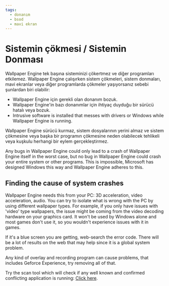 ```yaml
---
tags:
  - donanım
  - bsod
  - mavi ekran
---
```


# Sistemin çökmesi / Sistemin Donması
Wallpaper Engine tek başına sisteminizi çökertmez ve diğer programları etkilemez. Wallpaper Engine çalışırken sistem çökmeleri, sistem donmaları, mavi ekranlar veya diğer programlarda çökmeler yaşıyorsanız sebebi şunlardan biri olabilir:

* Wallpaper Engine için gerekli olan donanım bozuk.
* Wallpaper Engine'in bazı donanımlar için ihtiyaç duyduğu bir sürücü hatalı veya bozuk.
* Intrusive software is installed that messes with drivers or Windows while Wallpaper Engine is running.

Wallpaper Engine sürücü kurmaz, sistem dosyalarının yerini almaz ve sistem çökmesine veya başka bir programın çökmesine neden olabilecek tehlikeli veya kuşkulu herhangi bir eylem gerçekleştirmez.

Any bugs in Wallpaper Engine could only lead to a crash of Wallpaper Engine itself in the worst case, but no bug in Wallpaper Engine could crash your entire system or other programs. This is impossible, Microsoft has designed Windows this way and Wallpaper Engine adheres to this.

## Finding the cause of system crashes
Wallpaper Engine needs this from your PC: 3D acceleration, video acceleration, audio. You can try to isolate what is wrong with the PC by using different wallpaper types. For example, if you only have issues with 'video' type wallpapers, the issue might be coming from the video decoding hardware on your graphics card. It won't be used by Windows alone and most games don't use it, so you wouldn't experience issues with it in games.

If it's a blue screen you are getting, web-search the error code. There will be a lot of results on the web that may help since it is a global system problem.

Any kind of overlay and recording program can cause problems, that includes Geforce Experience, try removing all of that.

Try the scan tool which will check if any well known and confirmed conflicting application is running: [Click here](/debug/scantool.html).